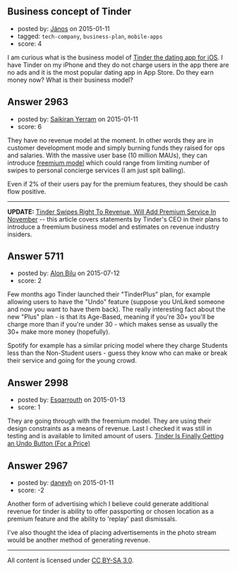 ## Business concept of Tinder

- posted by: [János](https://stackexchange.com/users/85903/j-nos) on 2015-01-11
- tagged: `tech-company`, `business-plan`, `mobile-apps`
- score: 4

I am curious what is the business model of [Tinder the dating app for iOS][1]. I have Tinder on my iPhone and they do not charge users in the app there are no ads and it is the most popular dating app in App Store. Do they earn money now? What is their business model?


  [1]: https://itunes.apple.com/us/app/tinder/id547702041?mt=8


## Answer 2963

- posted by: [Saikiran Yerram](https://stackexchange.com/users/455854/saikiran-yerram) on 2015-01-11
- score: 6

<p>They have no revenue model at the moment. In other words they are in customer development mode and simply burning  funds they raised for ops and salaries.
With the massive user base (10 million MAUs), they can introduce <a href="http://en.wikipedia.org/wiki/Freemium" rel="nofollow">freemium model</a> which could range from limiting number of swipes to personal concierge services (I am just spit balling).</p>

<p>Even if 2% of their users pay for the premium features, they should be cash flow positive.</p>

<hr>

<p><strong>UPDATE:</strong> <a href="http://www.forbes.com/sites/stevenbertoni/2014/10/20/tinder-swipes-right-to-revenue-will-add-premium-service-in-november/" rel="nofollow">Tinder Swipes Right To Revenue, Will Add Premium Service In November</a> -- this article covers statements by Tinder's CEO in their plans to introduce a freemium business model and estimates on revenue industry insiders. </p>



## Answer 5711

- posted by: [Alon Bilu](https://stackexchange.com/users/6599046/alon-bilu) on 2015-07-12
- score: 2

Few months ago Tinder launched their "TinderPlus" plan, for example allowing users to have the "Undo" feature (suppose you UnLiked someone and now you want to have them back). The really interesting fact about the new "Plus" plan - is that its Age-Based, meaning if you're 30+ you'll be charge more than if you're under 30 - which makes sense as usually the 30+ make more money (hopefully).

Spotify for example has a similar pricing model where they charge Students less than the Non-Student users - guess they know who can make or break their service and going for the young crowd.



## Answer 2998

- posted by: [Esqarrouth](https://stackexchange.com/users/3055586/esqarrouth) on 2015-01-13
- score: 1

<p>They are going through with the freemium model. They are using their design constraints as a means of revenue. Last I checked it was still in testing and is available to limited amount of users. <a href="http://gizmodo.com/tinder-is-finally-getting-undo-for-a-price-1654737710" rel="nofollow">Tinder Is Finally Getting an Undo Button (For a Price)</a></p>



## Answer 2967

- posted by: [daneyh](https://stackexchange.com/users/5609549/daneyh) on 2015-01-11
- score: -2

Another form of advertising which I believe could generate additional revenue for tinder is ability to offer passporting or chosen location as a premium feature and the ability to 'replay' past dismissals.

I've also thought the idea of placing advertisements in the photo stream would be another method of generating revenue.





---

All content is licensed under [CC BY-SA 3.0](https://creativecommons.org/licenses/by-sa/3.0/).
